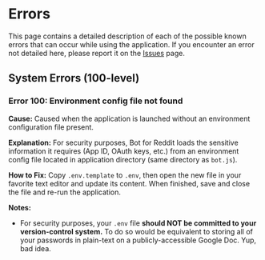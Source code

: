 # Errors
This page contains a detailed description of each of the possible known errors 
that can occur while using the application. If you encounter an error not 
detailed here, please report it on the [Issues][1] page.

## System Errors (100-level)
### Error 100: Environment config file not found
**Cause:** Caused when the application is launched without an environment
configuration file present.

**Explanation:** For security purposes, Bot for Reddit loads the sensitive
information it requires (App ID, OAuth keys, etc.) from an environment config
file located in application directory (same directory as `bot.js`).
  
**How to Fix:** Copy `.env.template` to `.env`, then open the new file in your 
favorite text editor and update its content. When finished, save and close the 
file and re-run the application.

**Notes:**
* For security purposes, your `.env` file **should NOT be committed to your
version-control system.** To do so would be equivalent to storing all of your 
passwords in plain-text on a publicly-accessible Google Doc. Yup, bad idea.

[1]: https://github.com/robojamison/bot4reddit/issues